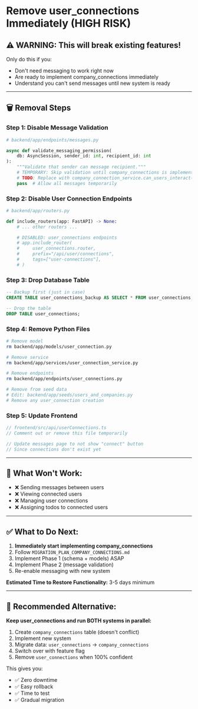 # Remove user_connections Immediately (HIGH RISK)

## ⚠️ WARNING: This will break existing features!

Only do this if you:
- Don't need messaging to work right now
- Are ready to implement company_connections immediately
- Understand you can't send messages until new system is ready

---

## 🗑️ Removal Steps

### Step 1: Disable Message Validation

```python
# backend/app/endpoints/messages.py

async def validate_messaging_permission(
    db: AsyncSession, sender_id: int, recipient_id: int
):
    """Validate that sender can message recipient."""
    # TEMPORARY: Skip validation until company_connections is implemented
    # TODO: Replace with company_connection_service.can_users_interact()
    pass  # Allow all messages temporarily
```

### Step 2: Disable User Connection Endpoints

```python
# backend/app/routers.py

def include_routers(app: FastAPI) -> None:
    # ... other routers ...

    # DISABLED: user_connections endpoints
    # app.include_router(
    #     user_connections.router,
    #     prefix="/api/user/connections",
    #     tags=["user-connections"],
    # )
```

### Step 3: Drop Database Table

```sql
-- Backup first (just in case)
CREATE TABLE user_connections_backup AS SELECT * FROM user_connections;

-- Drop the table
DROP TABLE user_connections;
```

### Step 4: Remove Python Files

```bash
# Remove model
rm backend/app/models/user_connection.py

# Remove service
rm backend/app/services/user_connection_service.py

# Remove endpoints
rm backend/app/endpoints/user_connections.py

# Remove from seed data
# Edit: backend/app/seeds/users_and_companies.py
# Remove any user_connection creation
```

### Step 5: Update Frontend

```typescript
// frontend/src/api/userConnections.ts
// Comment out or remove this file temporarily

// Update messages page to not show "connect" button
// Since connections don't exist yet
```

---

## 🚨 What Won't Work:

- ❌ Sending messages between users
- ❌ Viewing connected users
- ❌ Managing user connections
- ❌ Assigning todos to connected users

---

## ✅ What to Do Next:

1. **Immediately start implementing company_connections**
2. Follow `MIGRATION_PLAN_COMPANY_CONNECTIONS.md`
3. Implement Phase 1 (schema + models) ASAP
4. Implement Phase 2 (message validation)
5. Re-enable messaging with new system

**Estimated Time to Restore Functionality:** 3-5 days minimum

---

## 🔄 Recommended Alternative:

**Keep user_connections and run BOTH systems in parallel:**

1. Create `company_connections` table (doesn't conflict)
2. Implement new system
3. Migrate data: `user_connections` → `company_connections`
4. Switch over with feature flag
5. Remove `user_connections` when 100% confident

This gives you:
- ✅ Zero downtime
- ✅ Easy rollback
- ✅ Time to test
- ✅ Gradual migration
